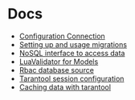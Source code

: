Docs
======================================

* [Configuration Connection](CONNECTION.md)
* [Setting up and usage migrations](MIGRATIONS.md)
* [NoSQL interface to access data](NOSQL.md)
* [LuaValidator for Models](LUA-VALIDATOR.md)
* [Rbac database source](RBAC.md)
* [Tarantool session configuration](SESSION.md)
* [Caching data with tarantool](CACHE-EXPIRATIOND.md)
